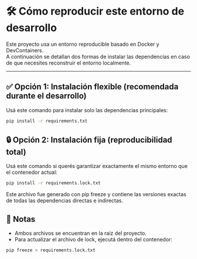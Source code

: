 # 🛠️ Cómo reproducir este entorno de desarrollo

Este proyecto usa un entorno reproducible basado en Docker y DevContainers.  
A continuación se detallan dos formas de instalar las dependencias en caso de que necesites reconstruir el entorno localmente.

---

## ✅ Opción 1: Instalación flexible (recomendada durante el desarrollo)

Usá este comando para instalar solo las dependencias principales:

```bash
pip install -r requirements.txt
```

## 🔒 Opción 2: Instalación fija (reproducibilidad total)
Usá este comando si querés garantizar exactamente el mismo entorno que el contenedor actual:

```bash
pip install -r requirements.lock.txt
```

Este archivo fue generado con pip freeze y contiene las versiones exactas de todas las dependencias directas e indirectas.

## 📝 Notas
* Ambos archivos se encuentran en la raíz del proyecto.
* Para actualizar el archivo de lock, ejecutá dentro del contenedor:

```bash
pip freeze > requirements.lock.txt
```
